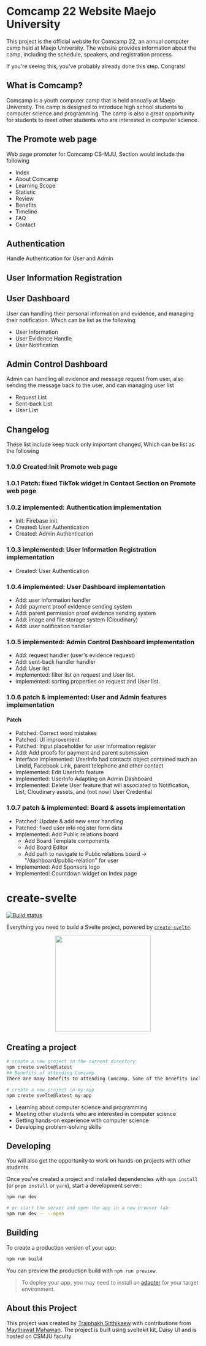 # Comcamp 22 Website Maejo University
This project is the official website for Comcamp 22, an annual computer camp held at Maejo University. The website provides information about the camp, including the schedule, speakers, and registration process.

If you're seeing this, you've probably already done this step. Congrats!
## What is Comcamp?
Comcamp is a youth computer camp that is held annually at Maejo University. The camp is designed to introduce high school students to computer science and programming. The camp is also a great opportunity for students to meet other students who are interested in computer science.



## The Promote web page
Web page promoter for Comcamp CS-MJU, Section would include the following
- Index 
- About Comcamp
- Learning Scope
- Statistic
- Review
- Benefits
- Timeline
- FAQ
- Contact

## Authentication
Handle Authentication for User and Admin

## User Information Registration

## User Dashboard
User can handling their personal information and evidence, and managing their notification. Which can be list as the following
- User Information
- User Evidence Handle
- User Notification 

## Admin Control Dashboard
Admin can handling all evidence and message request from user, also sending the message back to the user, and can managing user list
- Request List
- Sent-back List
- User List

## Changelog
These list include keep track only important changed, Which can be list as the following 

### 1.0.0 Created:Init Promote web page
### 1.0.1 Patch: fixed TikTok widget in Contact Section on Promote web page
### 1.0.2 implemented: Authentication implementation
- Init: Firebase init
- Created: User Authentication
- Created: Admin Authentication
### 1.0.3 implemented: User Information Registration implementation  
- Created: User Authentication
### 1.0.4 implemented: User Dashboard implementation
- Add: user information handler
- Add: payment proof evidence sending system   
- Add: parent permission proof evidence sending system   
- Add: image and file storage system (Cloudinary)
- Add: user notification handler 
### 1.0.5 implemented: Admin Control Dashboard implementation
- Add: request handler (user's evidence request)
- Add: sent-back handler handler 
- Add: User list
- implemented: filter list on request and User list. 
- implemented: sorting properties on request and User list. 
### 1.0.6 patch & implemented: User and Admin features implementation
#### Patch
- Patched: Correct word mistakes
- Patched: UI improvement
- Patched: Input placeholder for user information register 
- Add: Add proofs for payment and parent submission
- Interface implemented: UserInfo had contacts object contained such an LineId, Facebook Link, parent telephone and other contact
- Implemented: Edit UserInfo feature
- Implemented: UserInfo Adapting on Admin Dashboard
- Implemented: Delete User feature that will associated to Notification, List, Cloudinary assets, and (not now) User Credential
<!-- list me what changes  on this stage changed commit -->
### 1.0.7 patch & implemented: Board & assets implementation
- Patched: Update & add new error handling
- Patched: fixed user info register form data
- Implemented: Add Public relations board
  - Add Board Template components
  - Add Board Editor
  - Add path to navigate to Public relations board -> "/dashboard/public-relation" for user
- Implemented: Add Sponsors logo
- Implemented: Countdown widget on Index page

# create-svelte
[![Build status](https://github.com/moking55/csmju-comcamp-22nd-promote/actions/workflows/main.yml/badge.svg?branch=main)](https://github.com/moking55/csmju-comcamp-22nd-promote/actions/workflows/main.yml)

Everything you need to build a Svelte project, powered by [`create-svelte`](https://github.com/sveltejs/kit/tree/master/packages/create-svelte).
<center>
<img src='https://cdn.discordapp.com/attachments/1038649242278965248/1180267703588634748/comcamp-22nd-logo.png?ex=657cccf4&is=656a57f4&hm=4bb4f4be0e390991288cad50b3a2cbd9ea6d0d571db9677d143c9bce2826ac71&' height='250px'>
</center>

## Creating a project


```bash
# create a new project in the current directory
npm create svelte@latest
## Benefits of attending Comcamp
There are many benefits to attending Comcamp. Some of the benefits include:

# create a new project in my-app
npm create svelte@latest my-app
```
- Learning about computer science and programming
- Meeting other students who are interested in computer science
- Getting hands-on experience with computer science
- Developing problem-solving skills

## Developing
You will also get the opportunity to work on hands-on projects with other students.

Once you've created a project and installed dependencies with `npm install` (or `pnpm install` or `yarn`), start a development server:

```bash
npm run dev

# or start the server and open the app in a new browser tab
npm run dev -- --open
```

## Building

To create a production version of your app:

```bash
npm run build
```

You can preview the production build with `npm run preview`.

> To deploy your app, you may need to install an [adapter](https://kit.svelte.dev/docs/adapters) for your target environment.

## About this Project
This project was created by [Traiphakh Sitthikaew](https://github.com/textures1245) with contributions from [Maythawat Mahawan](https://github.com/textures1245). The project is built using sveltekit kit, Daisy UI and is hosted on CSMJU faculty
